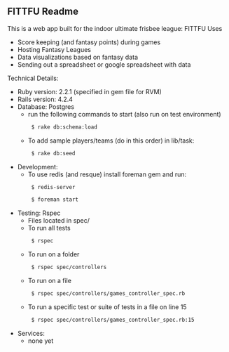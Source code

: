 ## FITTFU Readme

This is a web app built for the indoor ultimate frisbee league: FITTFU
Uses
* Score keeping (and fantasy points) during games
* Hosting Fantasy Leagues
* Data visualizations based on fantasy data
* Sending out a spreadsheet or google spreadsheet with data

Technical Details:
* Ruby version: 2.2.1 (specified in gem file for RVM)
* Rails version: 4.2.4
* Database: Postgres
  * run the following commands to start (also run on test environment)
    ```bash
     $ rake db:schema:load
    ```
  * To add sample players/teams (do in this order) in lib/task: 
    ```bash 
     $ rake db:seed
    ```
* Development:
  * To use redis (and resque) install foreman gem and run:
    ```bash
     $ redis-server
    ```
    ```bash
     $ foreman start
    ```
* Testing: Rspec
  * Files located in spec/
  * To run all tests
    ```bash
     $ rspec 
    ```
  * To run on a folder
    ```bash
     $ rspec spec/controllers
    ```
  * To run on a file
  	```bash
     $ rspec spec/controllers/games_controller_spec.rb
    ```    
  * To run a specific test or suite of tests in a file on line 15
 	```bash
     $ rspec spec/controllers/games_controller_spec.rb:15
    ```
* Services:
  * none yet
